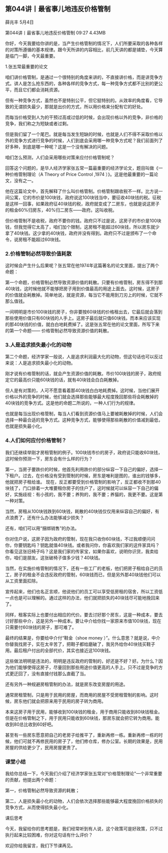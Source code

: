 

## 第044讲丨最省事儿地违反价格管制


薛兆丰
5月4日

第044讲丨最省事儿地违反价格管制
09:27 4.43MB


你好，今天我要给你讲的是，当产生价格管制的情况下，人们所要采取的各种各样的对策所遵循的基本规律。跟今天所讲的内容相比，前几天讲的都是铺垫，今天算是临门一脚，今天最重要。

1.张五常最重要的论文

咱们讲价格管制，是通过一个很特别的角度来讲的，不直接讲价格，而是讲竞争方式。讲人是怎么抢东西的，各种各样的竞争方式，每一种竞争方式都不比别的更公平，而且它们都会消耗资源。

但有一种竞争方式，虽然也不是特别公平，但它挺特别的。从效率的角度看，它导致的无谓损失最少，那就是出价的方式，所以用价格来分配有它的好处。

而每当价格受到人为的干预过高或过低的时候，会出现价格以外的竞争，非价格的竞争，我们称之为短缺或者过剩。

但是我们留了一个尾巴。就是每当发生短缺的时候，也就是人们不得不采取价格以外的竞争方式进行竞争的时候，人们到底会采用哪一种竞争方式呢？我们前面列了好多种，到底是哪一种呢？这是一个没有解决的问题。

咱们怎么预测，人们会采用哪些对策来应付价格管制呢？

回答这个问题的，是华人经济学家张五常一篇最重要的经济学论文，题目叫做《一种价格管制理论（A Theory of Price Control ,1974 ）》。这是他最重要的一篇论文，没有之一。

他在这篇论文中，首先解释了什么叫价格管制。价格管制跟收税不一样。比方说一间公寓，它的市价是100块钱，政府说这100块钱当中，要征收40块钱的税。征税是这样一回事，如果政府征40块钱的税，政府就变成了二房东，也就是说这房子的租金60%归房东，40%归二房东——政府。这叫收税。

但价格管制不是收税，政府不要你的钱。政府只不过是说，这房子的市价是100块钱，但我觉得它太高了，咱们加个限制，这房租不能超过60块钱，所以房东就少拿了40块钱。这少拿的40块钱，政府并没有得到。政府只不过是颁布了一个命令，说房租不能超过60块钱。

### 2.价格管制必然导致价值耗散

这时候会产生什么后果呢？张五常在他1974年这篇著名的论文里面，提出了两个命题：

第一个命题，价格管制必然导致资源价值的耗散。只要有价格管制，房东得不到那40块钱，这时候他就不能够把房子用到价值最高的用途上面去。这时候，这房子的价值就会耗散掉。简单地说，就是资源，每当它不能用到刀刃上的时候，它就不那么值钱。

一间明明是市价100块钱的房子，你非要按60块钱的价格租出去，它最后就会落到那些使用价值只有60块钱的人手上。这房子最后就只值60块钱。而本来应该实现的那40块钱的价值，就白白地耗费掉了。这是张五常在他的论文里面，所写下来的第一个命题—— 价格管制必然导致资源价值的耗散。

### 3.人是追求损失最小化的动物

第二个命题，经济学家一般说，人是追求利润最大化的动物，但这句话也可以反过来说：人是追求损失最小化的动物。

刚才说有价格管制的话，就会产生资源价值的耗散。市价100块钱的房子，政府规定它的最高价只能60块钱的话，就有40块钱会白白耗散掉。

但人是有对策的，人可不愿意看着那40块钱白白地耗费掉。这时候，当他们展开价格以外的竞争的时候，他们就会选择那些能够最大程度挽回那些将会耗散掉的40块钱的竞争方式。这是他的命题二所说的，一种人们行为的规律。

也就是每当出现价格管制，每当人们看到资源价值马上要被耗散掉的时候，人们会选择一种最合适的竞争方式。这种竞争方式，能够使得那些耗散的价值减到最低，也就是损失最小化。

### 4.人们如何应付价格管制？

我们还继续举刚才房租管制的例子。100块钱市价的房子，政府说只能收60块钱，这时候你预测一下，房东会有什么样的行为？

第一，当房子要跌价的时候，他首先利用跌价的部分纵容一下自己的偏好，选择一下租户。过去，在价格没有受到管制的时候，房东是唯利是图的，谁出的钱够多，他就把房子租给谁。
现在，反正都要受到价格管制的影响了，反正都收不到那40块钱了，门口排着一大堆要租你房子的住户了，这时候就可以纵容一下自己的偏好，实施歧视：有小孩的，我不要；养狗的，我不要；养猫的，我更不要。这是第一种对策。

当然，房租从100块钱跌到60块钱，耗散的40块钱仅仅用来纵容自己的偏好，有点浪费了，还有什么办法能够减少损失？

还有，咱们可以用“捆绑销售”的办法。

你对住户说，这房子因为政府的管制，现在我只收你60块钱，不过我顺便问问你，你要钥匙吗？钥匙就值40块钱。或者我问你，你喜欢我们家的这件家具吗？你看见这张旧椅子吗？这是我们家的传家宝，如果你喜欢，说明你识货，我卖给你，咱们是朋友。这张破椅子值多少钱？40块钱。

当然，在实施价格管制的情况下，还有一些工厂的老板，他们把房子租给自己的员工，房子的租金不会违反政府的管制，60块钱而已，但是另外那40块钱他们可以从工资里面扣除。

宣传起来，他们也名正言顺，他说他们的员工可以享受低房租的宿舍，所以工资低一点也是可以理解的。通过这样的办法，他们就把损失的40块钱尽可能地挽回来了。

同样，租客实际上也要付出相应的代价。要去讨好那个房东，这是一种成本，要去讨好那些中介，这是另外一种成本。要让中介给你找一家原来市值100块钱，现在只需要付60块钱的房子，那可难了。

最终的结果是，你要给中介付“鞋金（shoe money ）”。什么意思？就是说，中介你替我找房子，实在太辛苦了，把鞋子都给磨破了，我另外给你40块钱买鞋子用。最后租户付出的全部代价，其实也接近这100块钱。

这些做法明明是违法的，明明是违反政府的管制的，好还是不好？好。为什么？因为他们能够使得这房子，尽量回到那些用途价值更高的人手上。只不过是竞争的方式更迂回了，没有直接付钱那么直截了当。

还有另外一种规避房租管制的办法，就是房东改变房屋的用途。

通常房租管制，只是用于民用的房屋，而商用的房屋不受房租管制的影响。这时候，房东他们就会把原来用于民用的房子转为商用。

本来这房子用于民用，能够收到100块钱的租金，用于商用只能收到80块钱租金。但是在价格管制之下，用于民用只能收到60块钱，那房东就会把它转为商用。能收到80总比收到60好吧。

甚至有一些房东愿意把自己的老房子给推平了，重新再修一栋。重新再修一栋的时候，他们可就不再修民用的房子了，他们修仓库，修办公室。长期的效果是，民用房屋的供给更少了，民用房屋更贵了。

### 课堂小结

我给你总结一下，今天我们介绍了经济学家张五常对“价格管制理论”一个非常重要的贡献，他提出两个命题：

第一，价格管制必然导致资源的耗散；

第二，人是损失最小化的动物，人们会依次选择那些能够最大程度挽回价格损失的竞争方式，从而使得损失最小化。

课后思考

今天，我留给你的思考题是，我们经常听到有人说，这个政策可是好政策，只不过执行起来比较困难，你对这句话有什么评价？

欢迎你给我留言，我们下节课再见。
